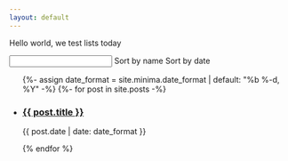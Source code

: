 ```yaml
---
layout: default
---
```

Hello world, we test lists today
<script src="//cdnjs.cloudflare.com/ajax/libs/list.js/1.5.0/list.min.js"></script>
<script src="https://ajax.googleapis.com/ajax/libs/jquery/3.4.1/jquery.min.js"></script>

<div id="post-list">
  <input class="search" />
  <span class="sort" data-sort="name">Sort by name</span>
  <span class="sort" data-sort="timestamp">Sort by date</span>
  <ul class="list">
  {%- assign date_format = site.minima.date_format | default: "%b %-d, %Y" -%}
  {%- for post in site.posts -%}
    <li>
    <a class="post-link" href="{{ post.url | relative_url }}">
    <h3 class="name">{{ post.title }}</h3>
    </a>
       <p class="date post-meta timestamp" data-timestamp="{{post.date | date_to_xmlschema}}">{{ post.date | date: date_format }}</p>
    </li>
  {% endfor %}
  </ul>
</div>

<script type="text/javascript">
$(document).ready(function(){
    console.log("Hello world");
var options = {
  valueNames: [ 'name', 'date', { name: 'timestamp', attr: 'data-timestamp' }]
};
var hackerList = new List('post-list', options);
});
</script>
